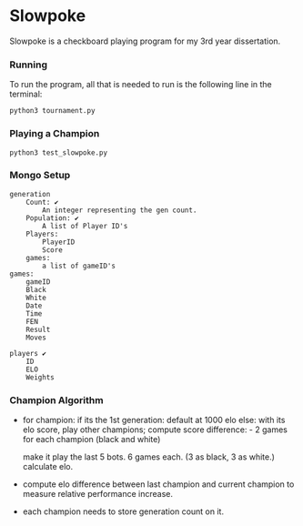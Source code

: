 # Slowpoke

Slowpoke is a checkboard playing program for my 3rd year dissertation.

### Running

To run the program, all that is needed to run is the following line in the terminal:

    python3 tournament.py

### Playing a Champion

    python3 test_slowpoke.py

### Mongo Setup

    generation
        Count: ✔️
            An integer representing the gen count.
        Population: ✔️
            A list of Player ID's
        Players:
            PlayerID
            Score
        games:
            a list of gameID's
    games:
        gameID
        Black
        White
        Date
        Time
        FEN
        Result
        Moves

    players ✔️
        ID
        ELO
        Weights


### Champion Algorithm

- for champion:
    if its the 1st generation:
        default at 1000 elo
    else:
        with its elo score, play other champions; compute score difference:
        - 2 games for each champion (black and white)
        
    make it play the last 5 bots. 6 games each. (3 as black, 3 as white.)
    calculate elo.

- compute elo difference between last champion and current champion to measure relative performance increase.

- each champion needs to store generation count on it.
